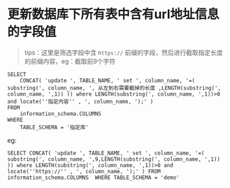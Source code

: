 # 更新数据库下所有表中含有url地址信息的字段值

> tips：这里是筛选字段中含 `https://` 前缀的字段，然后进行截取指定长度的前缀内容，eg：截取前9个字符

```shell
SELECT
	CONCAT( 'update ', TABLE_NAME, ' set ', column_name, '=( substring(', column_name, ', 从左到右需要截掉的长度 ,LENGTH(substring(', column_name, ',1)) )) where LENGTH(substring(', column_name, ',1))>0 and locate(''指定内容'' , ', column_name, ');' ) 
FROM
	information_schema.COLUMNS 
WHERE
	TABLE_SCHEMA = '指定库'
```

eg:

```shell
SELECT CONCAT( 'update ', TABLE_NAME, ' set ', column_name, '=( substring(', column_name, ',9,LENGTH(substring(', column_name, ',1)) )) where LENGTH(substring(', column_name, ',1))>0 and locate(''https://'' , ', column_name, ');' ) FROM information_schema.COLUMNS  WHERE TABLE_SCHEMA = 'demo'
```
